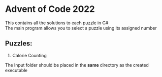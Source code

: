 # Advent of Code 2022
This contains all the solutions to each puzzle in C#  
The main program allows you to select a puzzle using its assigned number

## Puzzles:
1. Calorie Counting

The Input folder should be placed in the **same** directory as the created executable

